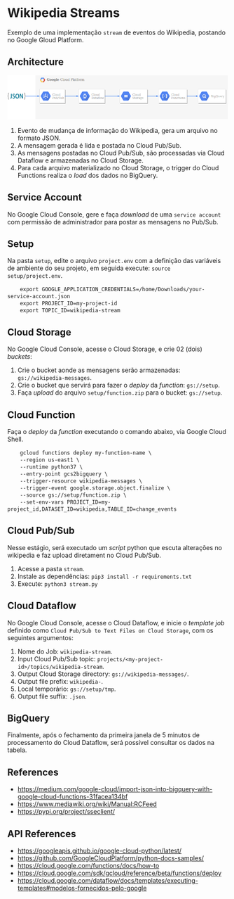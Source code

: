 # Wikipedia Streams

Exemplo de uma implementação `stream` de eventos do Wikipedia, postando no Google Gloud Platform.

## Architecture

![alt text](./images/diagram.png "Diagram Architecture")
1. Evento de mudança de informação do Wikipedia, gera um arquivo no formato JSON.
2. A mensagem gerada é lida e postada no Cloud Pub/Sub.
3. As mensagens postadas no Cloud Pub/Sub, são processadas via Cloud Dataflow e armazenadas no Cloud Storage.
4. Para cada arquivo materializado no Cloud Storage, o trigger do Cloud Functions realiza o _load_ dos dados no BigQuery. 

## Service Account

No Google Cloud Console, gere e faça _download_ de uma `service account` com permissão de administrador para postar as mensagens no Pub/Sub.

## Setup
 
Na pasta `setup`, edite o arquivo `project.env` com a definição das variáveis de ambiente do seu projeto, em seguida execute: `source setup/project.env`.

```
    export GOOGLE_APPLICATION_CREDENTIALS=/home/Downloads/your-service-account.json
    export PROJECT_ID=my-project-id
    export TOPIC_ID=wikipedia-stream
```

## Cloud Storage

No Google Cloud Console, acesse o Cloud Storage, e crie 02 (dois) _buckets_:

1. Crie o bucket aonde as mensagens serão armazenadas: `gs://wikipedia-messages`.
2. Crie o bucket que servirá para fazer o _deploy_ da _function_: `gs://setup`.
3. Faça _upload_ do arquivo `setup/function.zip` para o bucket: `gs://setup`.

## Cloud Function

Faça o _deploy_ da _function_ executando o comando abaixo, via Google Cloud Shell.

```
    gcloud functions deploy my-function-name \
    --region us-east1 \
    --runtime python37 \
    --entry-point gcs2bigquery \
    --trigger-resource wikipedia-messages \
    --trigger-event google.storage.object.finalize \
    --source gs://setup/function.zip \
    --set-env-vars PROJECT_ID=my-project_id,DATASET_ID=wikipedia,TABLE_ID=change_events
```

## Cloud Pub/Sub

Nesse estágio, será executado um _script_ python que escuta alterações no wikipedia e faz upload diretament no Cloud Pub/Sub.

1. Acesse a pasta `stream`.
2. Instale as dependências: `pip3 install -r requirements.txt`
3. Execute: `python3 stream.py`

## Cloud Dataflow

No Google Cloud Console, acesse o Cloud Dataflow, e inicie o _template job_ definido como `Cloud Pub/Sub to Text Files on Cloud Storage`, com os seguintes argumentos:

1. Nome do Job: `wikipedia-stream`.
2. Input Cloud Pub/Sub topic: `projects/<my-project-id>/topics/wikipedia-stream`.
3. Output Cloud Storage directory: `gs://wikipedia-messages/`.
4. Output file prefix: `wikipedia-`.
5. Local temporário: `gs://setup/tmp`.
6. Output file suffix: `.json`.

## BigQuery

Finalmente, após o fechamento da primeira janela de 5 minutos de processamento do Cloud Dataflow, será possível consultar os dados na tabela.

## References
- https://medium.com/google-cloud/import-json-into-bigquery-with-google-cloud-functions-31facea134bf
- https://www.mediawiki.org/wiki/Manual:RCFeed
- https://pypi.org/project/sseclient/

## API References
- https://googleapis.github.io/google-cloud-python/latest/
- https://github.com/GoogleCloudPlatform/python-docs-samples/
- https://cloud.google.com/functions/docs/how-to
- https://cloud.google.com/sdk/gcloud/reference/beta/functions/deploy
- https://cloud.google.com/dataflow/docs/templates/executing-templates#modelos-fornecidos-pelo-google
